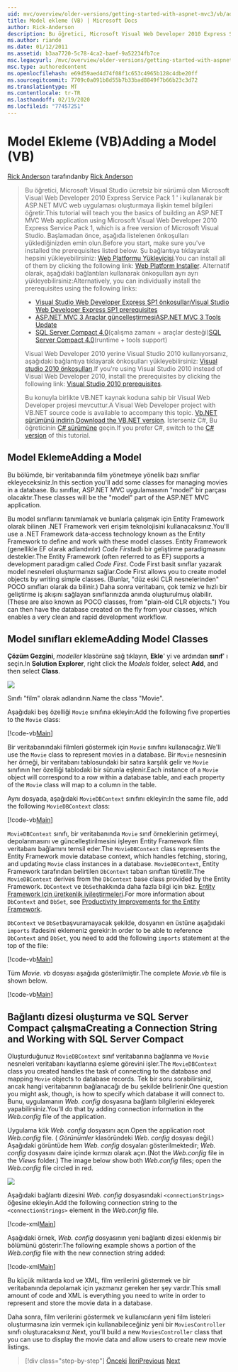 ```yaml
---
uid: mvc/overview/older-versions/getting-started-with-aspnet-mvc3/vb/adding-a-model
title: Model ekleme (VB) | Microsoft Docs
author: Rick-Anderson
description: Bu öğretici, Microsoft Visual Web Developer 2010 Express Service Pack 1 ' i kullanarak bir ASP.NET MVC web uygulaması oluşturmaya ilişkin temel bilgileri öğretir...
ms.author: riande
ms.date: 01/12/2011
ms.assetid: b3aa7720-5c78-4ca2-baef-9a52234fb7ce
msc.legacyurl: /mvc/overview/older-versions/getting-started-with-aspnet-mvc3/vb/adding-a-model
msc.type: authoredcontent
ms.openlocfilehash: e69d59aed4d74f08f1c653c4965b128c4dbe20ff
ms.sourcegitcommit: 7709c0a091b8d55b7b33bad8849f7b66b23c3d72
ms.translationtype: MT
ms.contentlocale: tr-TR
ms.lasthandoff: 02/19/2020
ms.locfileid: "77457251"
---
```

# <a name="adding-a-model-vb"></a><span data-ttu-id="7d136-103">Model Ekleme (VB)</span><span class="sxs-lookup"><span data-stu-id="7d136-103">Adding a Model (VB)</span></span>

<span data-ttu-id="7d136-104">[Rick Anderson](https://twitter.com/RickAndMSFT) tarafından</span><span class="sxs-lookup"><span data-stu-id="7d136-104">by [Rick Anderson](https://twitter.com/RickAndMSFT)</span></span>

> <span data-ttu-id="7d136-105">Bu öğretici, Microsoft Visual Studio ücretsiz bir sürümü olan Microsoft Visual Web Developer 2010 Express Service Pack 1 ' i kullanarak bir ASP.NET MVC web uygulaması oluşturmaya ilişkin temel bilgileri öğretir.</span><span class="sxs-lookup"><span data-stu-id="7d136-105">This tutorial will teach you the basics of building an ASP.NET MVC Web application using Microsoft Visual Web Developer 2010 Express Service Pack 1, which is a free version of Microsoft Visual Studio.</span></span> <span data-ttu-id="7d136-106">Başlamadan önce, aşağıda listelenen önkoşulları yüklediğinizden emin olun.</span><span class="sxs-lookup"><span data-stu-id="7d136-106">Before you start, make sure you've installed the prerequisites listed below.</span></span> <span data-ttu-id="7d136-107">Şu bağlantıya tıklayarak hepsini yükleyebilirsiniz: [Web Platformu Yükleyicisi](https://www.microsoft.com/web/gallery/install.aspx?appid=VWD2010SP1Pack).</span><span class="sxs-lookup"><span data-stu-id="7d136-107">You can install all of them by clicking the following link: [Web Platform Installer](https://www.microsoft.com/web/gallery/install.aspx?appid=VWD2010SP1Pack).</span></span> <span data-ttu-id="7d136-108">Alternatif olarak, aşağıdaki bağlantıları kullanarak önkoşulları ayrı ayrı yükleyebilirsiniz:</span><span class="sxs-lookup"><span data-stu-id="7d136-108">Alternatively, you can individually install the prerequisites using the following links:</span></span>
> 
> - [<span data-ttu-id="7d136-109">Visual Studio Web Developer Express SP1 önkoşulları</span><span class="sxs-lookup"><span data-stu-id="7d136-109">Visual Studio Web Developer Express SP1 prerequisites</span></span>](https://www.microsoft.com/web/gallery/install.aspx?appid=VWD2010SP1Pack)
> - [<span data-ttu-id="7d136-110">ASP.NET MVC 3 Araçlar güncelleştirmesi</span><span class="sxs-lookup"><span data-stu-id="7d136-110">ASP.NET MVC 3 Tools Update</span></span>](https://www.microsoft.com/web/gallery/install.aspx?appsxml=&amp;appid=MVC3)
> - <span data-ttu-id="7d136-111">[SQL Server Compact 4,0](https://www.microsoft.com/web/gallery/install.aspx?appid=SQLCE;SQLCEVSTools_4_0)(çalışma zamanı + araçlar desteği)</span><span class="sxs-lookup"><span data-stu-id="7d136-111">[SQL Server Compact 4.0](https://www.microsoft.com/web/gallery/install.aspx?appid=SQLCE;SQLCEVSTools_4_0)(runtime + tools support)</span></span>
> 
> <span data-ttu-id="7d136-112">Visual Web Developer 2010 yerine Visual Studio 2010 kullanıyorsanız, aşağıdaki bağlantıya tıklayarak önkoşulları yükleyebilirsiniz: [Visual studio 2010 önkoşulları](https://www.microsoft.com/web/gallery/install.aspx?appsxml=&amp;appid=VS2010SP1Pack).</span><span class="sxs-lookup"><span data-stu-id="7d136-112">If you're using Visual Studio 2010 instead of Visual Web Developer 2010, install the prerequisites by clicking the following link: [Visual Studio 2010 prerequisites](https://www.microsoft.com/web/gallery/install.aspx?appsxml=&amp;appid=VS2010SP1Pack).</span></span>
> 
> <span data-ttu-id="7d136-113">Bu konuyla birlikte VB.NET kaynak koduna sahip bir Visual Web Developer projesi mevcuttur.</span><span class="sxs-lookup"><span data-stu-id="7d136-113">A Visual Web Developer project with VB.NET source code is available to accompany this topic.</span></span> <span data-ttu-id="7d136-114">[Vb.NET sürümünü indirin](https://code.msdn.microsoft.com/Introduction-to-MVC-3-10d1b098).</span><span class="sxs-lookup"><span data-stu-id="7d136-114">[Download the VB.NET version](https://code.msdn.microsoft.com/Introduction-to-MVC-3-10d1b098).</span></span> <span data-ttu-id="7d136-115">İsterseniz C#, Bu öğreticinin [ C# sürümüne](../cs/adding-a-model.md) geçin.</span><span class="sxs-lookup"><span data-stu-id="7d136-115">If you prefer C#, switch to the [C# version](../cs/adding-a-model.md) of this tutorial.</span></span>

## <a name="adding-a-model"></a><span data-ttu-id="7d136-116">Model Ekleme</span><span class="sxs-lookup"><span data-stu-id="7d136-116">Adding a Model</span></span>

<span data-ttu-id="7d136-117">Bu bölümde, bir veritabanında film yönetmeye yönelik bazı sınıflar ekleyeceksiniz.</span><span class="sxs-lookup"><span data-stu-id="7d136-117">In this section you'll add some classes for managing movies in a database.</span></span> <span data-ttu-id="7d136-118">Bu sınıflar, ASP.NET MVC uygulamasının "model" bir parçası olacaktır.</span><span class="sxs-lookup"><span data-stu-id="7d136-118">These classes will be the "model" part of the ASP.NET MVC application.</span></span>

<span data-ttu-id="7d136-119">Bu model sınıflarını tanımlamak ve bunlarla çalışmak için Entity Framework olarak bilinen .NET Framework veri erişim teknolojisini kullanacaksınız.</span><span class="sxs-lookup"><span data-stu-id="7d136-119">You'll use a .NET Framework data-access technology known as the Entity Framework to define and work with these model classes.</span></span> <span data-ttu-id="7d136-120">Entity Framework (genellikle EF olarak adlandırılır) *Code First*adlı bir geliştirme paradigmasını destekler.</span><span class="sxs-lookup"><span data-stu-id="7d136-120">The Entity Framework (often referred to as EF) supports a development paradigm called *Code First*.</span></span> <span data-ttu-id="7d136-121">Code First basit sınıflar yazarak model nesneleri oluşturmanızı sağlar.</span><span class="sxs-lookup"><span data-stu-id="7d136-121">Code First allows you to create model objects by writing simple classes.</span></span> <span data-ttu-id="7d136-122">(Bunlar, "düz eski CLR nesnelerinden" POCO sınıfları olarak da bilinir.) Daha sonra veritabanı, çok temiz ve hızlı bir geliştirme iş akışını sağlayan sınıflarınızda anında oluşturulmuş olabilir.</span><span class="sxs-lookup"><span data-stu-id="7d136-122">(These are also known as POCO classes, from "plain-old CLR objects.") You can then have the database created on the fly from your classes, which enables a very clean and rapid development workflow.</span></span>

## <a name="adding-model-classes"></a><span data-ttu-id="7d136-123">Model sınıfları ekleme</span><span class="sxs-lookup"><span data-stu-id="7d136-123">Adding Model Classes</span></span>

<span data-ttu-id="7d136-124">**Çözüm Gezgini**, *modeller* klasörüne sağ tıklayın, **Ekle**' yi ve ardından **sınıf**' ı seçin.</span><span class="sxs-lookup"><span data-stu-id="7d136-124">In **Solution Explorer**, right click the *Models* folder, select **Add**, and then select **Class**.</span></span>

![](adding-a-model/_static/image1.png)

<span data-ttu-id="7d136-125">Sınıfı "film" olarak adlandırın.</span><span class="sxs-lookup"><span data-stu-id="7d136-125">Name the class "Movie".</span></span>

<span data-ttu-id="7d136-126">Aşağıdaki beş özelliği `Movie` sınıfına ekleyin:</span><span class="sxs-lookup"><span data-stu-id="7d136-126">Add the following five properties to the `Movie` class:</span></span>

[!code-vb[Main](adding-a-model/samples/sample1.vb)]

<span data-ttu-id="7d136-127">Bir veritabanındaki filmleri göstermek için `Movie` sınıfını kullanacağız.</span><span class="sxs-lookup"><span data-stu-id="7d136-127">We'll use the `Movie` class to represent movies in a database.</span></span> <span data-ttu-id="7d136-128">Bir `Movie` nesnesinin her örneği, bir veritabanı tablosundaki bir satıra karşılık gelir ve `Movie` sınıfının her özelliği tablodaki bir sütunla eşlenir.</span><span class="sxs-lookup"><span data-stu-id="7d136-128">Each instance of a `Movie` object will correspond to a row within a database table, and each property of the `Movie` class will map to a column in the table.</span></span>

<span data-ttu-id="7d136-129">Aynı dosyada, aşağıdaki `MovieDBContext` sınıfını ekleyin:</span><span class="sxs-lookup"><span data-stu-id="7d136-129">In the same file, add the following `MovieDBContext` class:</span></span>

[!code-vb[Main](adding-a-model/samples/sample2.vb)]

<span data-ttu-id="7d136-130">`MovieDBContext` sınıfı, bir veritabanında `Movie` sınıf örneklerinin getirmeyi, depolanmasını ve güncelleştirilmesini işleyen Entity Framework film veritabanı bağlamını temsil eder.</span><span class="sxs-lookup"><span data-stu-id="7d136-130">The `MovieDBContext` class represents the Entity Framework movie database context, which handles fetching, storing, and updating `Movie` class instances in a database.</span></span> <span data-ttu-id="7d136-131">`MovieDBContext`, Entity Framework tarafından belirtilen `DbContext` taban sınıftan türetilir.</span><span class="sxs-lookup"><span data-stu-id="7d136-131">The `MovieDBContext` derives from the `DbContext` base class provided by the Entity Framework.</span></span> <span data-ttu-id="7d136-132">`DbContext` ve `DbSet`hakkında daha fazla bilgi için bkz. [Entity Framework Için üretkenlik iyileştirmeleri](https://blogs.msdn.com/b/efdesign/archive/2010/06/21/productivity-improvements-for-the-entity-framework.aspx?wa=wsignin1.0).</span><span class="sxs-lookup"><span data-stu-id="7d136-132">For more information about `DbContext` and `DbSet`, see [Productivity Improvements for the Entity Framework](https://blogs.msdn.com/b/efdesign/archive/2010/06/21/productivity-improvements-for-the-entity-framework.aspx?wa=wsignin1.0).</span></span>

<span data-ttu-id="7d136-133">`DbContext` ve `DbSet`başvuramayacak şekilde, dosyanın en üstüne aşağıdaki `imports` ifadesini eklemeniz gerekir:</span><span class="sxs-lookup"><span data-stu-id="7d136-133">In order to be able to reference `DbContext` and `DbSet`, you need to add the following `imports` statement at the top of the file:</span></span>

[!code-vb[Main](adding-a-model/samples/sample3.vb)]

<span data-ttu-id="7d136-134">Tüm *Movie. vb* dosyası aşağıda gösterilmiştir.</span><span class="sxs-lookup"><span data-stu-id="7d136-134">The complete *Movie.vb* file is shown below.</span></span>

[!code-vb[Main](adding-a-model/samples/sample4.vb)]

## <a name="creating-a-connection-string-and-working-with-sql-server-compact"></a><span data-ttu-id="7d136-135">Bağlantı dizesi oluşturma ve SQL Server Compact çalışma</span><span class="sxs-lookup"><span data-stu-id="7d136-135">Creating a Connection String and Working with SQL Server Compact</span></span>

<span data-ttu-id="7d136-136">Oluşturduğunuz `MovieDBContext` sınıf veritabanına bağlanma ve `Movie` nesneleri veritabanı kayıtlarına eşleme görevini işler.</span><span class="sxs-lookup"><span data-stu-id="7d136-136">The `MovieDBContext` class you created handles the task of connecting to the database and mapping `Movie` objects to database records.</span></span> <span data-ttu-id="7d136-137">Tek bir soru sorabilirsiniz, ancak hangi veritabanının bağlanacağı de bu şekilde belirlenir.</span><span class="sxs-lookup"><span data-stu-id="7d136-137">One question you might ask, though, is how to specify which database it will connect to.</span></span> <span data-ttu-id="7d136-138">Bunu, uygulamanın *Web. config* dosyasına bağlantı bilgilerini ekleyerek yapabilirsiniz.</span><span class="sxs-lookup"><span data-stu-id="7d136-138">You'll do that by adding connection information in the *Web.config* file of the application.</span></span>

<span data-ttu-id="7d136-139">Uygulama kök *Web. config* dosyasını açın.</span><span class="sxs-lookup"><span data-stu-id="7d136-139">Open the application root *Web.config* file.</span></span> <span data-ttu-id="7d136-140">( *Görünümler* klasöründeki *Web. config* dosyası değil.) Aşağıdaki görüntüde hem *Web. config* dosyaları gösterilmektedir; *Web. config* dosyasını daire içinde kırmızı olarak açın.</span><span class="sxs-lookup"><span data-stu-id="7d136-140">(Not the *Web.config* file in the *Views* folder.) The image below show both *Web.config* files; open the *Web.config* file circled in red.</span></span>

![](adding-a-model/_static/image2.png)

<span data-ttu-id="7d136-141">Aşağıdaki bağlantı dizesini *Web. config* dosyasındaki `<connectionStrings>` öğesine ekleyin.</span><span class="sxs-lookup"><span data-stu-id="7d136-141">Add the following connection string to the `<connectionStrings>` element in the *Web.config* file.</span></span>

[!code-xml[Main](adding-a-model/samples/sample5.xml)]

<span data-ttu-id="7d136-142">Aşağıdaki örnek, *Web. config* dosyasının yeni bağlantı dizesi eklenmiş bir bölümünü gösterir:</span><span class="sxs-lookup"><span data-stu-id="7d136-142">The following example shows a portion of the *Web.config* file with the new connection string added:</span></span>

[!code-xml[Main](adding-a-model/samples/sample6.xml)]

<span data-ttu-id="7d136-143">Bu küçük miktarda kod ve XML, film verilerini göstermek ve bir veritabanında depolamak için yazmanız gereken her şey vardır.</span><span class="sxs-lookup"><span data-stu-id="7d136-143">This small amount of code and XML is everything you need to write in order to represent and store the movie data in a database.</span></span>

<span data-ttu-id="7d136-144">Daha sonra, film verilerini göstermek ve kullanıcıların yeni film listeleri oluşturmasına izin vermek için kullanabileceğiniz yeni bir `MoviesController` sınıfı oluşturacaksınız.</span><span class="sxs-lookup"><span data-stu-id="7d136-144">Next, you'll build a new `MoviesController` class that you can use to display the movie data and allow users to create new movie listings.</span></span>

> [!div class="step-by-step"]
> <span data-ttu-id="7d136-145">[Önceki](adding-a-view.md)
> [İleri](accessing-your-models-data-from-a-controller.md)</span><span class="sxs-lookup"><span data-stu-id="7d136-145">[Previous](adding-a-view.md)
[Next](accessing-your-models-data-from-a-controller.md)</span></span>
